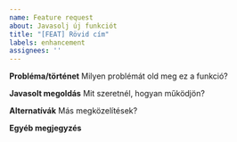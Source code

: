 ```yaml
---
name: Feature request
about: Javasolj új funkciót
title: "[FEAT] Rövid cím"
labels: enhancement
assignees: ''
---
```


**Probléma/történet**
Milyen problémát old meg ez a funkció?

**Javasolt megoldás**
Mit szeretnél, hogyan működjön?

**Alternatívák**
Más megközelítések?

**Egyéb megjegyzés**

